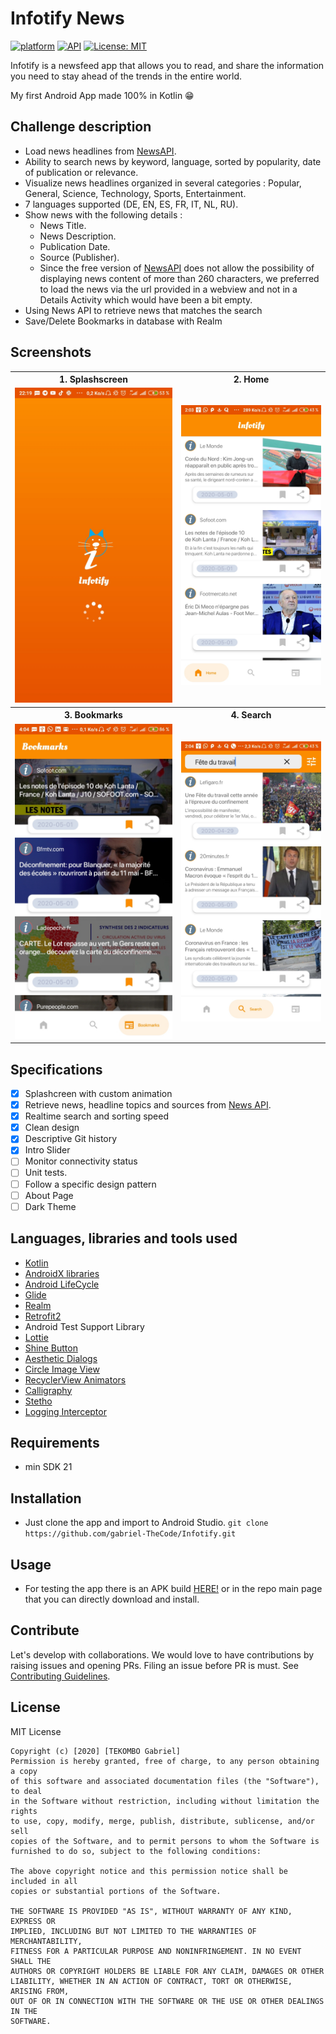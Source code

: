 # Infotify News
[![platform](https://img.shields.io/badge/platform-Android-yellow.svg)](https://www.android.com)
[![API](https://img.shields.io/badge/API-21%2B-brightgreen.svg?style=plastic)](https://android-arsenal.com/api?level=21)
[![License: MIT](https://img.shields.io/badge/License-MIT-red.svg)](https://opensource.org/licenses/MIT)

 Infotify is a newsfeed app that allows you to read, and share the information you need to stay ahead of the trends in the entire world.

 My first Android App made 100% in Kotlin 😁

<a name="description"></a>
## Challenge description
- Load news headlines from [NewsAPI](https://newsapi.org/).
- Ability to search news by keyword, language, sorted by popularity, date of publication or relevance.
- Visualize news headlines organized in several categories : Popular, General, Science, Technology, Sports, Entertainment.
- 7 languages supported (DE, EN, ES, FR, IT, NL, RU).
- Show news with the following details :
    - News Title.
    - News Description.
    - Publication Date.
    - Source (Publisher).
    - Since the free version of [NewsAPI](https://newsapi.org/) does not allow the possibility of displaying news content of more than 260 characters, we preferred to load the news via the url provided in a webview and not in a Details Activity which would have been a bit empty.
- Using News API to retrieve news that matches the search
- Save/Delete Bookmarks in database with Realm

<a name="screenshots"></a>
## Screenshots

<table style="width:100%">
  <tr>
    <th>1. Splashscreen</th>
    <th>2. Home</th>
  </tr>
  <tr>
    <td><img src="https://github.com/gabriel-TheCode/AndroidLibrariesAssets/raw/master/Infotify/4.jpg"/></td>
    <td><img src="https://github.com/gabriel-TheCode/AndroidLibrariesAssets/raw/master/Infotify/1.jpg"/></td>
  </tr>
   <tr>
    <th>3. Bookmarks</th>
    <th>4. Search</th>
  </tr>
  <tr>
    <td><img src="https://github.com/gabriel-TheCode/AndroidLibrariesAssets/raw/master/Infotify/2.jpg"/></td>
    <td><img src="https://github.com/gabriel-TheCode/AndroidLibrariesAssets/raw/master/Infotify/3.jpg"/></td>
  </tr>
  </table>

<a name="specifications"></a>
## Specifications

- [x] Splashcreen with custom animation
- [x] Retrieve news, headline topics and sources from [News API](https://newsapi.org/).
- [x] Realtime search and sorting speed
- [x] Clean design
- [x] Descriptive Git history
- [x] Intro Slider
- [ ] Monitor connectivity status
- [ ] Unit tests.
- [ ] Follow a specific design pattern
- [ ] About Page
- [ ] Dark Theme

<a name="tools"></a>
## Languages, libraries and tools used

 * [Kotlin](https://kotlinlang.org/)
 * [AndroidX libraries](https://developer.android.com/jetpack/androidx)
 * [Android LifeCycle](https://developer.android.com/topic/libraries/architecture)
 * [Glide](https://github.com/bumptech/glide)
 * [Realm](https://github.com/realm/realm-java)
 * [Retrofit2](https://github.com/square/retrofit)
 * Android Test Support Library
 * [Lottie](https://github.com/airbnb/lottie-android)
 * [Shine Button](https://github.com/ChadCSong/ShineButton)
 * [Aesthetic Dialogs](https://github.com/gabriel-TheCode/AestheticDialogs)
 * [Circle Image View](https://github.com/hdodenhof/CircleImageView)
 * [RecyclerView Animators](https://github.com/wasabeef/recyclerview-animators)
 * [Calligraphy](https://github.com/nhaarman/mockito-kotlin)
 * [Stetho](https://github.com/facebook/stetho)
 * [Logging Interceptor](https://github.com/square/okhttp/tree/master/okhttp-logging-interceptor)
 
<a name="requirements"></a>
## Requirements
- min SDK 21

<a name="installation"></a>
## Installation

- Just clone the app and import to Android Studio.
``git clone https://github.com/gabriel-TheCode/Infotify.git``

<a name="usage"></a>
## Usage

- For testing the app there is an APK build [HERE!](https://github.com/gabriel-TheCode/Infotify/MoviesDecade/raw/master/app.apk) or in the repo main page that you can directly download and install.

<a name="contribute"></a>
## Contribute

Let's develop with collaborations. We would love to have contributions by raising issues and opening PRs. Filing an issue before PR is must.
See [Contributing Guidelines](CONTRIBUTING.md).

<a name="license"></a>
## License

MIT License
```
Copyright (c) [2020] [TEKOMBO Gabriel]
Permission is hereby granted, free of charge, to any person obtaining a copy
of this software and associated documentation files (the "Software"), to deal
in the Software without restriction, including without limitation the rights
to use, copy, modify, merge, publish, distribute, sublicense, and/or sell
copies of the Software, and to permit persons to whom the Software is
furnished to do so, subject to the following conditions:

The above copyright notice and this permission notice shall be included in all
copies or substantial portions of the Software.

THE SOFTWARE IS PROVIDED "AS IS", WITHOUT WARRANTY OF ANY KIND, EXPRESS OR
IMPLIED, INCLUDING BUT NOT LIMITED TO THE WARRANTIES OF MERCHANTABILITY,
FITNESS FOR A PARTICULAR PURPOSE AND NONINFRINGEMENT. IN NO EVENT SHALL THE
AUTHORS OR COPYRIGHT HOLDERS BE LIABLE FOR ANY CLAIM, DAMAGES OR OTHER
LIABILITY, WHETHER IN AN ACTION OF CONTRACT, TORT OR OTHERWISE, ARISING FROM,
OUT OF OR IN CONNECTION WITH THE SOFTWARE OR THE USE OR OTHER DEALINGS IN THE
SOFTWARE.
```
